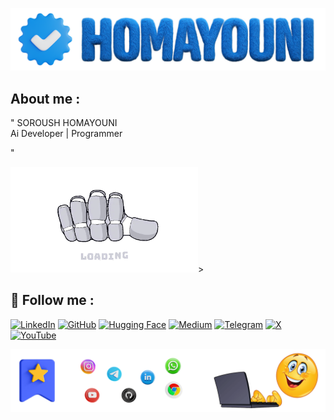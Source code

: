 ![Banner](https://raw.githubusercontent.com/Persianhoosh/i-.icons/main/homa.png)

## About me :
" SOROUSH HOMAYOUNI <br>
  Ai Developer | Programmer <br>
  
"

<img src="https://raw.githubusercontent.com/Persianhoosh/i-.icons/main/loading.gif" width="300"/>>




## 🔗 Follow me :

[![LinkedIn](https://img.shields.io/badge/LinkedIn-0A66C2?style=for-the-badge&logo=linkedin&logoColor=white)](https://www.linkedin.com/in/aihoma)
[![GitHub](https://img.shields.io/badge/GitHub-181717?style=for-the-badge&logo=github&logoColor=white)](https://github.com/persianhoosh)
[![Hugging Face](https://img.shields.io/badge/HuggingFace-FFD21F?style=for-the-badge&logo=huggingface&logoColor=black)](https://huggingface.co/AiHoma)
[![Medium](https://img.shields.io/badge/Medium-000000?style=for-the-badge&logo=medium&logoColor=white)](https://medium.com/@AiHoma)
[![Telegram](https://img.shields.io/badge/Telegram-26A5E4?style=for-the-badge&logo=telegram&logoColor=white)](https://t.me/Aihoma)
[![X](https://img.shields.io/badge/X.com-000000?style=for-the-badge&logo=x&logoColor=white)](https://x.com/Ai_Homa)
[![YouTube](https://img.shields.io/badge/YouTube-FF0000?style=for-the-badge&logo=youtube&logoColor=white)](https://www.youtube.com/@persianhoosh)

![Banner](https://raw.githubusercontent.com/Persianhoosh/i-.icons/main/banner.png)
